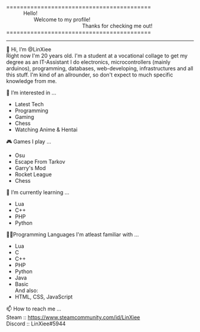 ==========================================<br />
&emsp;&emsp;&emsp;
Hello! 
&emsp;&emsp;&emsp;&emsp;&emsp;&emsp;&emsp;&emsp;&emsp;&emsp;&emsp;&emsp;&emsp;&emsp;&emsp;&emsp;&emsp;&emsp;&emsp;&emsp;&emsp; <br />
&emsp;&emsp;&emsp;&emsp;&emsp;
Welcome to my profile!
&emsp;&emsp;&emsp;&emsp;&emsp;&emsp;&emsp;&emsp;&emsp;&emsp; <br />
&emsp;&emsp;&emsp;&emsp;&emsp;&emsp;&emsp;&emsp; &emsp;&emsp;&emsp;&emsp;&emsp;&emsp;
Thanks for checking me out!
&emsp;&emsp;&ensp;&nbsp; <br />
========================================== <br />
<hr>

👋 Hi, I’m @LinXiee <br />
Right now I'm 20 years old. I'm a student at a vocational collage to get my degree as an IT-Assistant
I do electronics, microcontrollers (mainly arduinos), programming, databases, web-developing, infrastructures and all this stuff.
I'm kind of an allrounder, so don't expect to much specific knowledge from me.

👀 I’m interested in ...
* Latest Tech
* Programming
* Gaming
* Chess
* Watching Anime & Hentai

🎮 Games I play ...
* Osu
* Escape From Tarkov
* Garry's Mod
* Rocket League
* Chess

🌱 I’m currently learning ...
* Lua
* C++
* PHP
* Python

👨‍💻Programming Languages I'm atleast familiar with ...
* Lua
* C
* C++
* PHP
* Python
* Java
* Basic <br />
And also:
* HTML, CSS, JavaScript

📫 How to reach me ... <br>
Steam   :: https://www.steamcommunity.com/id/LinXiee<br />
Discord :: LinXiee#5944<br />


<!---
LinXiee/LinXiee is a ✨ special ✨ repository because its `README.md` (this file) appears on your GitHub profile.
You can click the Preview link to take a look at your changes.
--->
